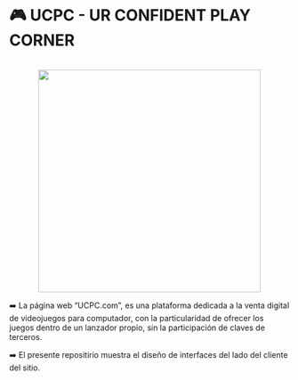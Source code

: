 # 🎮 UCPC - UR CONFIDENT PLAY CORNER
<div align="center">
	<br>
	<img src="https://ibb.co/SrvW0tT" width="400" height="400">
	<br>
</div>
  
 ➡️  La página web “UCPC.com”, es una plataforma dedicada a la venta digital de videojuegos para computador,
      con la particularidad de ofrecer los juegos dentro de un lanzador propio, sin la participación de claves de terceros.
      
 ➡️  El presente repositirio muestra el diseño de interfaces del lado del cliente del sitio.
